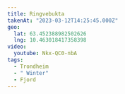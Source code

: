 ```yaml
---
title: Ringvebukta
takenAt: "2023-03-12T14:25:45.000Z"
geo:
  lat: 63.452388982502626
  lng: 10.463018417358398
video:
  youtube: Nkx-QC0-nbA
tags:
  - Trondheim
  - " Winter"
  - Fjord
---
```

